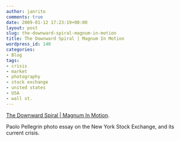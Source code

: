 ```yaml
---
author: janrito
comments: true
date: 2009-01-12 17:23:19+00:00
layout: post
slug: the-downward-spiral-magnum-in-motion
title: The Downward Spiral | Magnum In Motion
wordpress_id: 140
categories:
- Blog
tags:
- crisis
- market
- photography
- stock exchange
- united states
- USA
- wall st.
---
```


[The Downward Spiral | Magnum In Motion](http://inmotion.magnumphotos.com/essay/downward-spiral).

Paolo Pellegrin photo essay on the New York Stock Exchange, and its current crisis.
